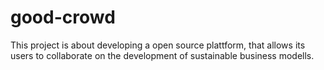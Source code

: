 # good-crowd
This project is about developing a open source plattform, that allows its users to collaborate on the development of sustainable business modells.
